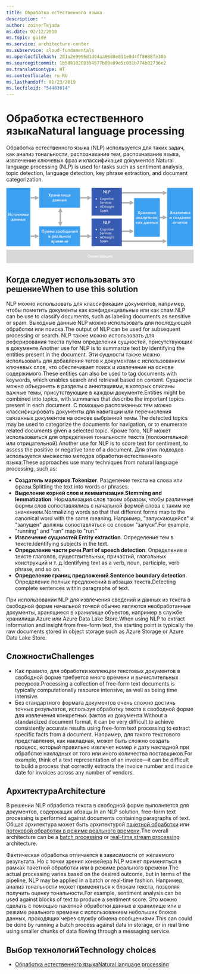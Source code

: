```yaml
---
title: Обработка естественного языка
description: ''
author: zoinerTejada
ms.date: 02/12/2018
ms.topic: guide
ms.service: architecture-center
ms.subservice: cloud-fundamentals
ms.openlocfilehash: 281a2e9995d1d04aa9688e811e0d4ff8088fe30b
ms.sourcegitcommit: 1b50810208354577b00e89e5c031b774b02736e2
ms.translationtype: HT
ms.contentlocale: ru-RU
ms.lasthandoff: 01/23/2019
ms.locfileid: "54483014"
---
```

# <a name="natural-language-processing"></a><span data-ttu-id="3d7b9-102">Обработка естественного языка</span><span class="sxs-lookup"><span data-stu-id="3d7b9-102">Natural language processing</span></span>

<span data-ttu-id="3d7b9-103">Обработка естественного языка (NLP) используется для таких задач, как анализ тональности, распознавание тем, распознавание языка, извлечение ключевых фраз и классификация документов.</span><span class="sxs-lookup"><span data-stu-id="3d7b9-103">Natural language processing (NLP) is used for tasks such as sentiment analysis, topic detection, language detection, key phrase extraction, and document categorization.</span></span>

![Схема конвейера обработки естественных языков](./images/nlp-pipeline.png)

## <a name="when-to-use-this-solution"></a><span data-ttu-id="3d7b9-105">Когда следует использовать это решение</span><span class="sxs-lookup"><span data-stu-id="3d7b9-105">When to use this solution</span></span>

<span data-ttu-id="3d7b9-106">NLP можно использовать для классификации документов, например, чтобы пометить документы как конфиденциальные или как спам.</span><span class="sxs-lookup"><span data-stu-id="3d7b9-106">NLP can be use to classify documents, such as labeling documents as sensitive or spam.</span></span> <span data-ttu-id="3d7b9-107">Выходные данные NLP можно использовать для последующей обработки или поиска.</span><span class="sxs-lookup"><span data-stu-id="3d7b9-107">The output of NLP can be used for subsequent processing or search.</span></span> <span data-ttu-id="3d7b9-108">NLP также можно использовать для реферирования текста путем определения сущностей, присутствующих в документе.</span><span class="sxs-lookup"><span data-stu-id="3d7b9-108">Another use for NLP is to summarize text by identifying the entities present in the document.</span></span> <span data-ttu-id="3d7b9-109">Эти сущности также можно использовать для добавления тегов к документам с использованием ключевых слов, что обеспечивает поиск и извлечение на основе содержимого.</span><span class="sxs-lookup"><span data-stu-id="3d7b9-109">These entities can also be used to tag documents with keywords, which enables search and retrieval based on content.</span></span> <span data-ttu-id="3d7b9-110">Сущности можно объединять в разделы с аннотациями, в которых описаны важные темы, присутствующие в каждом документе.</span><span class="sxs-lookup"><span data-stu-id="3d7b9-110">Entities might be combined into topics, with summaries that describe the important topics present in each document.</span></span> <span data-ttu-id="3d7b9-111">С помощью распознанных тем можно классифицировать документы для навигации или перечисления связанных документов на основе выбранной темы.</span><span class="sxs-lookup"><span data-stu-id="3d7b9-111">The detected topics may be used to categorize the documents for navigation, or to enumerate related documents given a selected topic.</span></span> <span data-ttu-id="3d7b9-112">Кроме того, NLP может использоваться для определения тональности текста (положительной или отрицательной).</span><span class="sxs-lookup"><span data-stu-id="3d7b9-112">Another use for NLP is to score text for sentiment, to assess the positive or negative tone of a document.</span></span> <span data-ttu-id="3d7b9-113">Для этих подходов используется множество методов обработки естественного языка:</span><span class="sxs-lookup"><span data-stu-id="3d7b9-113">These approaches use many techniques from natural language processing, such as:</span></span>

- <span data-ttu-id="3d7b9-114">**Создатель маркеров**.</span><span class="sxs-lookup"><span data-stu-id="3d7b9-114">**Tokenizer**.</span></span> <span data-ttu-id="3d7b9-115">Разделение текста на слова или фразы.</span><span class="sxs-lookup"><span data-stu-id="3d7b9-115">Splitting the text into words or phrases.</span></span>
- <span data-ttu-id="3d7b9-116">**Выделение корней слов и лемматизация**.</span><span class="sxs-lookup"><span data-stu-id="3d7b9-116">**Stemming and lemmatization**.</span></span> <span data-ttu-id="3d7b9-117">Нормализация слов таким образом, чтобы различные формы слов сопоставлялись с начальной формой слова с таким же значением.</span><span class="sxs-lookup"><span data-stu-id="3d7b9-117">Normalizing words so that that different forms map to the canonical word with the same meaning.</span></span> <span data-ttu-id="3d7b9-118">Например, "запускающийся" и "запущен" должны сопоставляться со словом "запуск".</span><span class="sxs-lookup"><span data-stu-id="3d7b9-118">For example, "running" and "ran" map to "run."</span></span>
- <span data-ttu-id="3d7b9-119">**Извлечение сущностей**.</span><span class="sxs-lookup"><span data-stu-id="3d7b9-119">**Entity extraction**.</span></span> <span data-ttu-id="3d7b9-120">Определение тем в тексте.</span><span class="sxs-lookup"><span data-stu-id="3d7b9-120">Identifying subjects in the text.</span></span>
- <span data-ttu-id="3d7b9-121">**Определение части речи**.</span><span class="sxs-lookup"><span data-stu-id="3d7b9-121">**Part of speech detection**.</span></span> <span data-ttu-id="3d7b9-122">Определение в тексте глаголов, существительных, причастий, глагольных конструкций и т. д.</span><span class="sxs-lookup"><span data-stu-id="3d7b9-122">Identifying text as a verb, noun, participle, verb phrase, and so on.</span></span>
- <span data-ttu-id="3d7b9-123">**Определение границ предложений**.</span><span class="sxs-lookup"><span data-stu-id="3d7b9-123">**Sentence boundary detection**.</span></span> <span data-ttu-id="3d7b9-124">Определение полных предложений в абзацах текста.</span><span class="sxs-lookup"><span data-stu-id="3d7b9-124">Detecting complete sentences within paragraphs of text.</span></span>

<span data-ttu-id="3d7b9-125">При использовании NLP для извлечения сведений и данных из текста в свободной форме начальной точкой обычно являются необработанные документы, хранящиеся в хранилище объектов, например в службе хранилища Azure или Azure Data Lake Store.</span><span class="sxs-lookup"><span data-stu-id="3d7b9-125">When using NLP to extract information and insight from free-form text, the starting point is typically the raw documents stored in object storage such as Azure Storage or Azure Data Lake Store.</span></span>

## <a name="challenges"></a><span data-ttu-id="3d7b9-126">Сложности</span><span class="sxs-lookup"><span data-stu-id="3d7b9-126">Challenges</span></span>

- <span data-ttu-id="3d7b9-127">Как правило, для обработки коллекции текстовых документов в свободной форме требуется много времени и вычислительных ресурсов.</span><span class="sxs-lookup"><span data-stu-id="3d7b9-127">Processing a collection of free-form text documents is typically computationally resource intensive, as well as being time intensive.</span></span>
- <span data-ttu-id="3d7b9-128">Без стандартного формата документов очень сложно достичь точных результатов, используя обработку текста в свободной форме для извлечения конкретных фактов из документа.</span><span class="sxs-lookup"><span data-stu-id="3d7b9-128">Without a standardized document format, it can be very difficult to achieve consistently accurate results using free-form text processing to extract specific facts from a document.</span></span> <span data-ttu-id="3d7b9-129">Например, для такого текстового представления, как накладная, может быть сложно создать процесс, который правильно извлечет номер и дату накладной при обработке накладных от того или иного количества поставщиков.</span><span class="sxs-lookup"><span data-stu-id="3d7b9-129">For example, think of a text representation of an invoice&mdash;it can be difficult to build a process that correctly extracts the invoice number and invoice date for invoices across any number of vendors.</span></span>

## <a name="architecture"></a><span data-ttu-id="3d7b9-130">Архитектура</span><span class="sxs-lookup"><span data-stu-id="3d7b9-130">Architecture</span></span>

<span data-ttu-id="3d7b9-131">В решении NLP обработка текста в свободной форме выполняется для документов, содержащих абзацы.</span><span class="sxs-lookup"><span data-stu-id="3d7b9-131">In an NLP solution, free-form text processing is performed against documents containing paragraphs of text.</span></span> <span data-ttu-id="3d7b9-132">Общая архитектура может быть архитектурой [пакетной обработки](../big-data/batch-processing.md) или [потоковой обработки в режиме реального времени](../big-data/real-time-processing.md).</span><span class="sxs-lookup"><span data-stu-id="3d7b9-132">The overall architecture can be a [batch processing](../big-data/batch-processing.md) or [real-time stream processing](../big-data/real-time-processing.md) architecture.</span></span>

<span data-ttu-id="3d7b9-133">Фактическая обработка отличается в зависимости от желаемого результата. Но с точки зрения конвейера NLP может применяться в рамках пакетной обработки или в режиме реального времени.</span><span class="sxs-lookup"><span data-stu-id="3d7b9-133">The actual processing varies based on the desired outcome, but in terms of the pipeline, NLP may be applied in a batch or real-time fashion.</span></span> <span data-ttu-id="3d7b9-134">Например, анализ тональности может применяться к блокам текста, позволяя получить оценку тональности.</span><span class="sxs-lookup"><span data-stu-id="3d7b9-134">For example, sentiment analysis can be used against blocks of text to produce a sentiment score.</span></span> <span data-ttu-id="3d7b9-135">Это можно сделать с помощью пакетной обработки данных в хранилище или в режиме реального времени с использованием небольших блоков данных, проходящих через службу обмена сообщениями.</span><span class="sxs-lookup"><span data-stu-id="3d7b9-135">This can could be done by running a batch process against data in storage, or in real time using smaller chunks of data flowing through a messaging service.</span></span>

## <a name="technology-choices"></a><span data-ttu-id="3d7b9-136">Выбор технологий</span><span class="sxs-lookup"><span data-stu-id="3d7b9-136">Technology choices</span></span>

- [<span data-ttu-id="3d7b9-137">Обработка естественного языка</span><span class="sxs-lookup"><span data-stu-id="3d7b9-137">Natural language processing</span></span>](../technology-choices/natural-language-processing.md)

